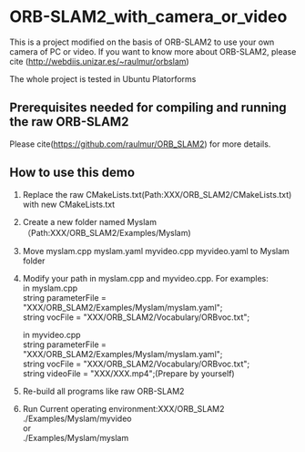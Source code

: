 # ORB-SLAM2_with_camera_or_video
This is a project modified on the basis of ORB-SLAM2 to use your own camera of PC or video. If you want to know more about ORB-SLAM2, please cite (http://webdiis.unizar.es/~raulmur/orbslam)

The whole project is tested in Ubuntu Platorforms


## Prerequisites needed for compiling and running the raw ORB-SLAM2
Please cite(https://github.com/raulmur/ORB_SLAM2) for more details.

## How to use this demo
1. Replace the raw CMakeLists.txt(Path:XXX/ORB_SLAM2/CMakeLists.txt) with new CMakeLists.txt

2. Create a new folder named Myslam（Path:XXX/ORB_SLAM2/Examples/Myslam)

3. Move myslam.cpp myslam.yaml myvideo.cpp myvideo.yaml to Myslam folder

4. Modify your path in myslam.cpp and myvideo.cpp.
   For examples:  
   in myslam.cpp  
   string parameterFile = "XXX/ORB_SLAM2/Examples/Myslam/myslam.yaml";  
   string vocFile = "XXX/ORB_SLAM2/Vocabulary/ORBvoc.txt";
   
   in myvideo.cpp  
   string parameterFile = "XXX/ORB_SLAM2/Examples/Myslam/myslam.yaml";  
   string vocFile = "XXX/ORB_SLAM2/Vocabulary/ORBvoc.txt";  
   string videoFile = "XXX/XXX.mp4";(Prepare by yourself)
   
5. Re-build all programs like raw ORB-SLAM2

6. Run 
   Current operating environment:XXX/ORB_SLAM2  
   ./Examples/Myslam/myvideo  
   or  
   ./Examples/Myslam/myslam  

 
